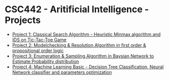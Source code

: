 # CSC442 - Aritificial Intelligence - Projects
* [Project 1: Classical Search Algorithm - Heuristic Minmax algorithm and IDS on Tic-Tac-Toe Game ](https://github.com/shiningstark/CSC442-AI-Projects/tree/master/Project%201)
* [Project 2: Modelchecking & Resolution Algorithm in first order & propositional order logic](https://github.com/shiningstark/CSC442-AI-Projects/tree/master/Project%202)
* [Project 3: Enumeration & Sampling Algorithm in Baysian Network to Estimate Probability distribution](https://github.com/shiningstark/CSC442-AI-Projects/tree/master/Project%203)
* [Project 4: Machine Learning Basic - Decision Tree Classification, Neural Network classifier and parameters optimization](https://github.com/shiningstark/CSC442-AI-Projects/tree/master/Project%204)
